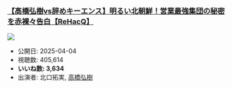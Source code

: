 ### [【高橋弘樹vs辞めキーエンス】明るい北朝鮮！営業最強集団の秘密を赤裸々告白【ReHacQ】](https://www.youtube.com/watch?v=uPd5a068jkM)
[![](https://img.youtube.com/vi/uPd5a068jkM/sddefault.jpg)](https://www.youtube.com/watch?v=uPd5a068jkM)
-   公開日: 2025-04-04
-   視聴数: 405,614
-   **いいね数: 3,634**
-   出演者: 北口拓実, [高橋弘樹](/rehacq_fan/people/高橋弘樹 "wikilink")
